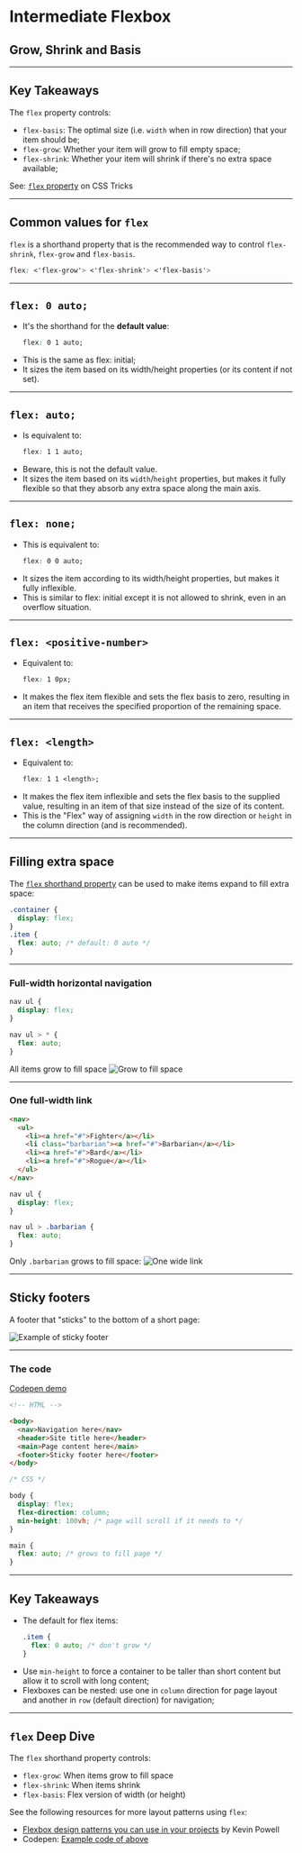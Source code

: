 
# Intermediate Flexbox
## Grow, Shrink and Basis

---

## Key Takeaways
The `flex` property controls:
- `flex-basis`: The optimal size (i.e. `width` when in row direction) that your item should be;
- `flex-grow`: Whether your item will grow to fill empty space;
- `flex-shrink`: Whether your item will shrink if there's no extra space available;

See: [`flex` property](https://css-tricks.com/almanac/properties/f/flex/) on CSS Tricks

---
    
## Common values for `flex`
`flex` is a shorthand property that is the recommended way to control `flex-shrink`, `flex-grow` and `flex-basis`.

```css
flex: <'flex-grow'> <'flex-shrink'> <'flex-basis'>
```

---

## `flex: 0 auto;`
- It's the shorthand for the **default value**: 
    ```css
    flex: 0 1 auto;
    ``` 
- This is the same as flex: initial; 
- It sizes the item based on its width/height properties (or its content if not set).

---

## `flex: auto;`
- Is equivalent to:
    ```css
    flex: 1 1 auto;
    ```
- Beware, this is not the default value. 
- It sizes the item based on its `width`/`height` properties, but makes it fully flexible so that they absorb any extra space along the main axis.

---

## `flex: none;`
- This is equivalent to:
    ```css
    flex: 0 0 auto;
    ```
- It sizes the item according to its width/height properties, but makes it fully inflexible.
- This is similar to flex: initial except it is not allowed to shrink, even in an overflow situation.

---

## `flex: <positive-number>`
- Equivalent to:
    ```css
    flex: 1 0px;
    ```
- It makes the flex item flexible and sets the flex basis to zero, resulting in an item that receives the specified proportion of the remaining space.

---

## `flex: <length>`
- Equivalent to:
  ```css
  flex: 1 1 <length>;
  ```
- It makes the flex item inflexible and sets the flex basis to the supplied value, resulting in an item of that size instead of the size of its content.
- This is the "Flex" way of assigning `width` in the row direction or `height` in the column direction (and is recommended).

---


## Filling extra space
The [`flex` shorthand property](https://css-tricks.com/almanac/properties/f/flex/) can be used to make items expand to fill extra space:

```css
.container {
  display: flex;
}
.item {
  flex: auto; /* default: 0 auto */
}
```

---

### Full-width horizontal navigation           
```css
nav ul {
  display: flex;
}

nav ul > * {
  flex: auto;
}
```

All items grow to fill space
![Grow to fill space](/images/css/flex-grow.png)

---

### One full-width link
```html
<nav>
  <ul>
    <li><a href="#">Fighter</a></li>
    <li class="barbarian"><a href="#">Barbarian</a></li>
    <li><a href="#">Bard</a></li>
    <li><a href="#">Rogue</a></li>
  </ul>
</nav>
```

```css
nav ul {
  display: flex;
}

nav ul > .barbarian {
  flex: auto;
}
```
Only `.barbarian` grows to fill space:
![One wide link](/images/css/wide-barbarian.png)

---

## Sticky footers
A footer that "sticks" to the bottom of a short page:

![Example of sticky footer](/images/css/sticky-footer.png)

---

### The code
[Codepen demo](https://codepen.io/browsertherapy/pen/XWqZpLR)
```html
<!-- HTML -->

<body>
  <nav>Navigation here</nav>
  <header>Site title here</header>
  <main>Page content here</main>
  <footer>Sticky footer here</footer>
</body>
```
```css
/* CSS */

body {
  display: flex;
  flex-direction: column;
  min-height: 100vh; /* page will scroll if it needs to */
}

main {
  flex: auto; /* grows to fill page */
}
```

---

## Key Takeaways
- The default for flex items:
    ```css
    .item {
      flex: 0 auto; /* don't grow */
    }
    ```
- Use `min-height` to force a container to be taller than short content but allow it to scroll with long content;
- Flexboxes can be nested: use one in `column` direction for page layout and another in `row` (default direction) for navigation; 

---

## `flex` Deep Dive
The `flex` shorthand property controls:
- `flex-grow`: When items grow to fill space
- `flex-shrink`: When items shrink
- `flex-basis`: Flex version of width (or height)

See the following resources for more layout patterns using `flex`:
- [Flexbox design patterns you can use in your projects](https://www.youtube.com/watch?v=vQAvjof1oe4) by Kevin Powell
- Codepen: [Example code of above](https://codepen.io/browsertherapy/pen/oNYNXZO)
